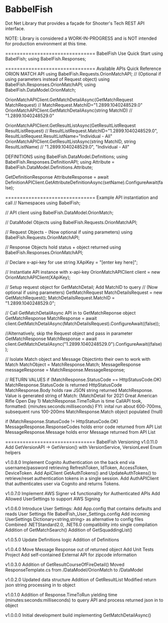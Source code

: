 # BabbelFish
Dot Net Library that provides a façade for Shooter's Tech REST API interface.

NOTE: Library is considered a WORK-IN-PROGRESS and is NOT intended for production environment at this time.


=============================== BabelFish Use Quick Start
using BabelFish;
using BabelFish.Responses;


=============================== Available APIs Quick Reference
ORION MATCH API
using BabelFish.Requests.OrionMatchAPI; // (Optional if using parameters instead of Request object)
using BabelFish.Responses.OrionMatchAPI;
using BabelFish.DataModel.OrionMatch;

OrionMatchAPIClient.GetMatchDetailAsync(GetMatchRequest MatchRequest)		// MatchRequest.MatchID="1.2899.1040248529.0"
OrionMatchAPIClient.GetMatchDetailAsync(string MatchID)				// "1.2899.1040248529.0"

OrionMatchAPIClient.GetResultListAsync(GetResultListRequest ResultListRequest)	// ResultListRequest.MatchID="1.2899.1040248529.0", ResultListRequest.ResultListName="Individual - All"
OrionMatchAPIClient.GetResultListAsync(string MatchID, string ResultListName)	// "1.2899.1040248529.0", "Individual - All"

DEFINITIONS
using BabelFish.DataModel.Definitions;
using BabelFish.Responses.DefinitionAPI;
using Attribute = BabelFish.DataModel.Definitions.Attribute;

GetDefinitionResponse<Attribute> AttributeResponse = await DefinitionAPIClient.GetAttributeDefinitionAsync(setName).ConfigureAwait(false);


=============================== Example API instantiation and call
// Namespaces
using BabelFish;

// API client using
BabelFish.DataModel.OrionMatch;

// DataModel Objects
using BabelFish.Requests.OrionMatchAPI;

// Request Objects - (Now optional if using parameters)
using BabelFish.Requests.OrionMatchAPI;

// Response Objects hold status + object returned
using BabelFish.Responses.OrionMatchAPI;

// Declare x-api-key for use
string XApiKey = "[enter key here]";

// Instantiate API instance with x-api-key
OrionMatchAPIClient client = new OrionMatchAPIClient(XApiKey);

// Setup request object for GetMatchDetail; Add MatchID to query
// (Now optional if using parameters)
GetMatchRequest MatchDetailsRequest = new GetMatchRequest();
MatchDetailsRequest.MatchID = "1.2899.1040248529.0";

// Call GetMatchDetailAsync API in to GetMatchReponse object
GetMatchResponse MatchResponse = await client.GetMatchDetailAsync(MatchDetailsRequest).ConfigureAwait((false));

//Alternatively, skip the Request object and pass in parameter GetMatchResponse
MatchResponse = await client.GetMatchDetailAsync("1.2899.1040248529.0").ConfigureAwait((false));

// Isolate Match object and Message Objectinto their own to work with
Match MatchObject = MatchResponse.Match;
MessageResponse messageResponse = MatchResponse.MessageResponse;

// RETURN VALUES
if (MatchResponse.StatusCode == HttpStatusCode.OK)
MatchResponse.StatusCode is returned HttpStatusCode
MatchResponse.Body holds raw JSON string returned MatchResponse.
Value is generated string of Match: {MatchDetail for 2021 Great American Rifle Open Day 1} 
MatchResponse.TimeToRun is time CallAPI took, formatted: {minutes:seconds:milliseconds} 
FYI: inital run about 600-700ms, subsequent runs 100-200ms 
MatchResponse.Match object populated (!null)

if (MatchResponse.StatusCode != HttpStatusCode.OK)
MessageResponse.ResponseCodes holds error code returned from API List
MessageResponse.Message holds error Message returned from API List


=============================== BabelFish Versioning
v1.0.11.0
Add GetVersionAPI -> GetVersion() with VersionService, VersionLevel Enum helpers

v1.0.8.0
Implement Cognito Authentication on the back end via username/password retrieving RefreshToken, IdToken, AccessToken, DeviceToken.
Add ApiClient GetAuthTokens() and UpdateAuthTokens() to retrieve/reset authentication tokens in a single session.
Add AuthAPIClient that authenticates user via Cognito and returns Tokens.

v1.0.7.0
Implement AWS Signer v4 functionality for Authenticated APIs
Add Allowed UserSettings to support AWS Signing

v1.0.6.0
Introduce User Settings: 
 Add App.config that contains defaults and reads User Settings file BabelFish_User_Settings.config
 Add incoming UserSettings Dictionary<string,string> as alternative to config files
Combined .NETStandard2.0, .NET6.0 compatibility into single compilation
Addition of GetMatchSearch()
Addition of GetSquaddingList()

v1.0.5.0
Update Definitions logic
Addition of Definitions

v1.0.4.0
Move Message Response out of returned object
Add Unit Tests Project
Add self-contained External API for zipcode information

v1.0.3.0
Addition of GetResultCourseOfFireDetail()
Moved ResponseTemplate.cs from /DataModel/OrionMatch to /DataModel

v1.0.2.0
Updated data structure
Addition of GetResultList
Modified return json string processing in to object

v1.0.1.0
Addition of Response.TimeToRun yielding time (minutes:seconds:milliseconds) to query API and process returned json in to object

v1.0.0.0
Initial development build implementing GetMatchDetailAsync()